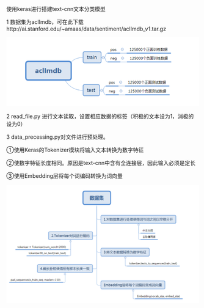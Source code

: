 使用keras进行搭建text-cnn文本分类模型

1 数据集为aclImdb，可在此下载http://ai.stanford.edu/~amaas/data/sentiment/aclImdb_v1.tar.gz


![IMDB数据集结构](https://github.com/ReOneK/Text-Cnn/blob/master/imdb.png)

2 read_file.py 进行文本读取，设置相应数据的标签（积极的文本设为1，消极的设为0）

3 data_precessing.py对文件进行预处理。

①使用Keras的Tokenizer模块将输入文本转换为数字特征

②使数字特征长度相同。原因是text-cnn中含有全连接层，因此输入必须是定长

③使用Embedding层将每个词编码转换为词向量


![model](https://github.com/ReOneK/Text-Cnn/blob/master/model.png)




